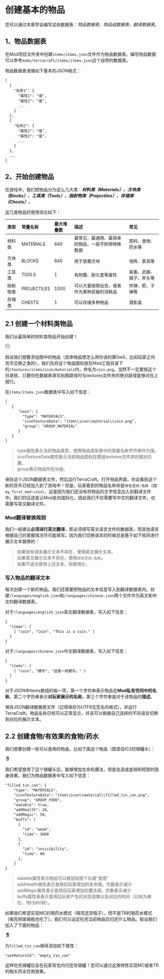# 创建基本的物品

您可以通过本章学会编写这些数据表：_物品数据表、物品组数据表、翻译数据表_。

## 1、物品数据表

在Mod项目文件夹中创建`items/items.json`文件作为物品数据表。编写物品数据可以参考`mods/terracraft/items/items.json`这个自带的数据表。

物品数据表准循如下基本的JSON格式：

```text
[
  {
    "名称1": {
      "属性1": "值",
      "属性2": "值",
      ...
    }
  },
  {
    "名称2": {
      "属性1": "值",
      "属性2": "值",
      ...
    }
  },
  ...
]
```

## 2、开始创建物品

在游戏中，我们把物品分为这么几大类：_**材料类（Materials）、方块类（Blocks）、工具类（Tools）、抛射物类（Projectiles）、存储类（Chests）**。_

这几类物品的使用场合如下：

| 类型 | 常量名称 | 最大堆叠数 | 描述 | 常见 |
| :--- | :--- | :--- | :--- | :--- |
| 材料类 | MATERIALS | 640 | 最常见、最通用、最简单的物品，一般不附带特殊数据 | 原料、食物、药水等 |
| 方块类 | BLOCKS | 640 | 用于放置方块 | 地砖、家具等 |
| 工具类 | TOOLS | 1 | 有附魔、耐久度等属性 | 装备、武器、镐子、斧头等 |
| 抛射物类 | PROJECTILES | 1000 | 可以大量抛掷出去，或者作为某种武器的消耗品 | 炸弹、箭、子弹等 |
| 存储类 | CHESTS | 1 | 可以存储多种物品 | 潜影盒 |

## 2.1 创建一个材料类物品

我们从最简单的材料类物品开始创建！

![&#x8FD9;&#x662F;&#x4E00;&#x679A;IC2&#x7684;&#x786C;&#x5E01;&#xFF01;](../../../../.gitbook/assets/coin.png)

假设我们想要添加图中的物品（具体物品想怎么用你说的算0w0，比如玩家之间货币交换之类的），我们先将这个物品图标放在Mod工程目录下的`/textures/items/icon/materials`内，命名为`coin.png`。当然不一定要按这个目录放，只要你在数据表填写贴图路径时与textures文件夹的绝对路径能够对应上就行。

在`items/items.json`数据表中写入如下信息：

```text
[
   {
      "coin": {
        "type": "MATERIALS",
        "iconTextureData": "item\\icon\\material\\coin.png",
        "group": "GROUP_MATERIAL"
      }
   }
]
```

> type属性表示当前物品类型，使用物品类型表中的常量名称字符串作为值。  
> iconTextureData属性表示当前物品图标在模组textures文件夹的相对位置。  
> group表示物品所在分组。

保存这个JSON数据表文件，然后运行TerraCraft。打开物品界面，你会看到这个新的货币已经加入到了游戏中！但是，玩家看到的物品名称却是`命名空间:名称`（如`my_first_mod:coin`），这是因为我们还没有将物品的文字信息加入到翻译文件中。我们的征途是让Mod走向国际化，因此我们不仅需要写中文的翻译文件，也需要写英文翻译文件。

### Mod翻译替换规则

我们一般建议**必须进行英文翻译**，即必须填写英文语言文件的数据表，而其他语言根据自己的掌握情况尽可能填写。因为我们切换语言的时候总是基于如下规则进行展示文本替换的：

> 如果目标语言展示文本不存在，使用英文展示文本。  
> 如果英文展示文本不存在，使用`命名空间:名称`。  
> 如果不适合使用上述文本，则使用`空`。

### 写入物品的翻译文本

每次创建一个新的物品，我们还需要把物品的文本信息写入到翻译数据表内。创建`/languages/english.json`和`/languages/chinese.json`两个文件作为英文和中文的翻译数据表。

对于`/languages/english.json`英文翻译数据表，写入如下信息：

```text
{
  "items": [
    [ "coin", "Coin", "This is a coin." ]
  ]
}
```

对于`/languages/chinese.json`中文翻译数据表，写入如下信息：

```text
{
  "items": [
    [ "coin", "硬币", "这是一枚硬币。" ]
  ]
}
```

对于JSON中items数组的每一项，第一个字符串表示物品在**Mod私有空间中的名称**，第二个字符串表示**对玩家展示的名称**，第三个字符串是对于该物品的**描述**。

保存JSON翻译数据表文件（记得保存为UTF8无签名的格式），并运行TerraCraft。物品名称已经可以正常显示，并且可以根据自己选择的不同语言切换到对应的展示文本。

## 2.2 创建食物/有效果的食物/药水

我们想要创建一些可以食用的物品，比如下面这个物品（图源自IC2的锡罐头）：

![filled\_tin\_can.png](../../../../.gitbook/assets/filled_tin_can.png)

我们希望食用了这个锡罐头后，能够增加生命和魔法，但是会造成虚弱和短暂的隐身效果。我们为物品数据表中写入如下信息：

```text
"filled_tin_can": {
    "type": "MATERIALS",
    "iconTextureData": "item\\icon\\material\\filled_tin_can.png",
    "group": "GROUP_FOOD",
    "eatable": true,
    "addHealth": 20,
    "addMagic": 50,
    "buffs": [
      {
        "id": "weak",
        "time": 3600
      },
      {
        "id": "invisibility",
        "time": 60
      },
    ]
}
```

> eatable属性表示物品可以被鼠标按下左键“食用”  
> addHealth属性表示食用后玩家增加的生命值，负数表示减少  
> addMagic属性表示食用后玩家增加的魔法值，负数表示减少  
> buffs属性表表示食用后玩家产生的状态效果以及对应的时间（以帧为单位，1秒为60帧）。

如果我们希望实现MC的喝药水模式（喝完还空瓶子），而不是TR的喝药水模式（喝完把玻璃瓶也吃了）。我们可以设定吃完当前物品后归还什么物品。假设我们加入了下面的物品：

![&#x7A7A;&#x9521;&#x7F50;&#xFF08;empty\_tin\_can&#xFF09;](../../../../.gitbook/assets/tin_can.png)

为`filled_tin_can`继续添加如下属性：

```text
"eatReturnId": "empty_tin_can"
```

这样吃完锡罐后会在玩家背包内归还空锡罐！您可以通过这类特性实现MC或者TR的相关药水饮用效果。

